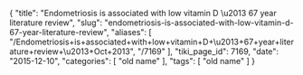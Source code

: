 {
    "title": "Endometriosis is associated with low vitamin D \u2013 67 year literature review",
    "slug": "endometriosis-is-associated-with-low-vitamin-d-67-year-literature-review",
    "aliases": [
        "/Endometriosis+is+associated+with+low+vitamin+D+\u2013+67+year+literature+review+\u2013+Oct+2013",
        "/7169"
    ],
    "tiki_page_id": 7169,
    "date": "2015-12-10",
    "categories": [
        "old name"
    ],
    "tags": [
        "old name"
    ]
}